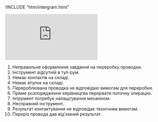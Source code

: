 !INCLUDE "htm/intergram.html"

![](https://chart.googleapis.com/chart?chs=180x180&amp;cht=qr&amp;chl=https://rep-a.treba.ml/Прецеденти-репаратур-VK.html)

1. Неправильне оформлення завдання на переробку проводки.
2. Інструмент відсутній в тул-рум.
3. Немає контактів на складі.
4. Немає втулок на складі.
5. Перероблювана проводка не відповідаю вимогам для переробки.
6. Пряме розпорядження керівництва перервати поточну операцію.
7. Інтрумент потребує налащтування механіком.
8. Несправний інструмент.
9. Результат контактування не відповідає технічним вимогам.
10. Переріз провода дав від'ємний результат.